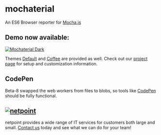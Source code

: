 # mochaterial

An ES6 Browser reporter for [Mocha.js](https://mochajs.org/) 

## Demo now available:

[![Mochaterial Dark](https://netpoint-gmbh.github.io/images/mochaterial/mochaterial-dark.png)](https://netpoint-gmbh.github.io/mochaterial/dark.html)

Themes [Default](https://netpoint-gmbh.github.io/mochaterial/) and [Coffee](https://netpoint-gmbh.github.io/mochaterial/coffee.html) are provided as well. Check out our [project page](https://www.netpoint.de/en/competence/mochaterial/) for setup and customization information.

## CodePen
Beta-8 swapped the web workers from files to blobs, so tools like [CodePen](https://codepen.io/brian-lagerman/pen/MdjXje) should be fully functional.

## [![netpoint](https://netpoint-gmbh.github.io/images/logo/np-logo-en.png)](https://www.netpoint.de)
netpoint provides a wide range of IT services for customers both large and small. [Contact us](mailto:info@netpoint.de?subject=[Mochaterial]%20netpoint%20can%20help) today and see what we can do for your team!
